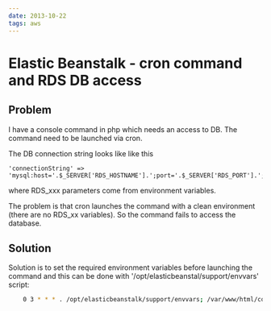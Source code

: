 ```yaml
---
date: 2013-10-22
tags: aws
---
```

Elastic Beanstalk - cron command and RDS DB access
============================================
<!-- more -->

Problem
--------------------------------------------
I have a console command in php which needs an access to DB.
The command need to be launched via cron.

The DB connection string looks like like this

    'connectionString' => 'mysql:host='.$_SERVER['RDS_HOSTNAME'].';port='.$_SERVER['RDS_PORT'].';dbname='.$_SERVER['RDS_DB_NAME'],

where RDS_xxx parameters come from environment variables.

The problem is that cron launches the command with a clean environment (there are no RDS_xx variables).
So the command fails to access the database.

Solution
--------------------------------------------
Solution is to set the required environment variables before launching the command and this can be done with '/opt/elasticbeanstal/support/envvars' script:

```bash
    0 3 * * * . /opt/elasticbeanstalk/support/envvars; /var/www/html/console/yiic mycommand
```

